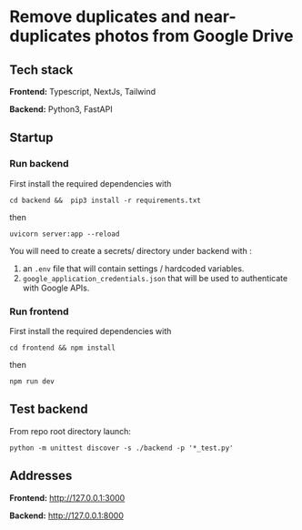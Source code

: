 # Remove duplicates and near-duplicates photos from Google Drive

## Tech stack

**Frontend:** Typescript, NextJs, Tailwind

**Backend:** Python3, FastAPI

## Startup

### Run backend

First install the required dependencies with

```
cd backend &&  pip3 install -r requirements.txt
```

then

```
uvicorn server:app --reload
```

You will need to create a secrets/ directory under backend with :

1. an `.env` file that will contain settings / hardcoded variables.
2. `google_application_credentials.json` that will be used to authenticate with Google APIs.

### Run frontend

First install the required dependencies with

```
cd frontend && npm install
```

then

```
npm run dev
```

## Test backend

From repo root directory launch:
```
python -m unittest discover -s ./backend -p '*_test.py'
```

## Addresses

**Frontend:** http://127.0.0.1:3000

**Backend:** http://127.0.0.1:8000
